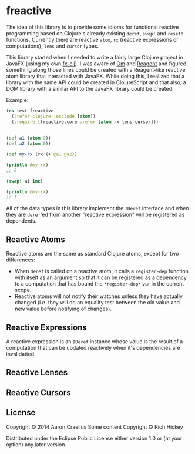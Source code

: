 # freactive

The idea of this library is to provide some idioms for functional reactive
programming based on Clojure's already existing `deref`, `swap!` and `reset!`
functions. Currently there are reactive `atom`, `rx` (reactive expressions or computations), `lens`
and `cursor` types.

This library started when I needed to write a fairly
large Clojure project in JavaFX (using my own [fx-clj](https://github.com/aaronc/fx-clj/)).
I was aware of [Om](https://github.com/swannodette/om) and [Reagent](https://github.com/reagent-project/reagent)
and figured something along those lines could be created with a Reagent-like reactive atom library that
interacted with JavaFX. While doing this, I realized that a library with the same API could be created 
in ClojureScript and that also, a DOM library with a similar API to the JavaFX library could be created.

Example:
```clj
(ns test-freactive
  (:refer-clojure :exclude [atom])
  (:require [freactive.core :refer [atom rx lens cursor]))
  
  
(def a1 (atom 0))
(def a2 (atom 0))

(def my-rx (rx (+ @a1 @a2))

(println @my-rx)
;; 0

(swap! a1 inc)

(println @my-rx)
;; 1

```

All of the data types in this library implement the `IDeref` interface and
when they are `deref`'ed from another "reactive expression" will be registered
as dependents.

## Reactive Atoms

Reactive atoms are the same as standard Clojure atoms, except for two differences:

* When `deref` is called on a reactive atom, it calls a `register-dep` function
with itself as an argument so that it can be registered as a dependency to
a computation that has bound the `*register-dep*` var in the current scope.
* Reactive atoms will not notify their watches unless they have actually changed
(i.e. they will do an equality test between the old value and new value before
notifying of changes).

## Reactive Expressions

A reactive expression is an `IDeref` instance whose value is the result of
a computation that can be updated reactively when it's dependencies are
invalidatted.


## Reactive Lenses


## Reactive Cursors


## License

Copyright © 2014 Aaron Craelius
Some content Copyright © Rich Hickey

Distributed under the Eclipse Public License either version 1.0 or (at
your option) any later version.
